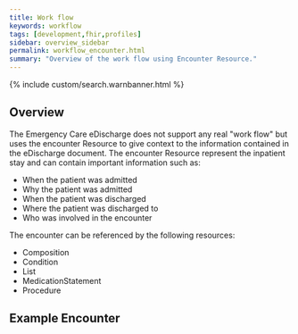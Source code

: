 ```yaml
---
title: Work flow
keywords: workflow
tags: [development,fhir,profiles]
sidebar: overview_sidebar
permalink: workflow_encounter.html
summary: "Overview of the work flow using Encounter Resource."
---
```


{% include custom/search.warnbanner.html %}

## Overview ##

The Emergency Care eDischarge does not support any real "work flow" but uses the encounter Resource to give context to the information contained in the eDischarge document. The encounter Resource represent the inpatient stay and can contain important information such as:
 
- When the patient was admitted
- Why the patient was admitted
- When the patient was discharged
- Where the patient was discharged to
- Who was involved in the encounter

The encounter can be referenced by the following resources:

- Composition
- Condition 
- List
- MedicationStatement
- Procedure

## Example Encounter ##

<script src="https://gist.github.com/IOPS-DEV/66bff9022f16f8341ec1f7b77391ac23.js"></script>




